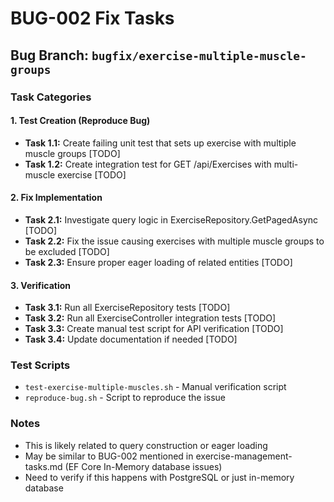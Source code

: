 # BUG-002 Fix Tasks

## Bug Branch: `bugfix/exercise-multiple-muscle-groups`

### Task Categories

#### 1. Test Creation (Reproduce Bug)
- **Task 1.1:** Create failing unit test that sets up exercise with multiple muscle groups [TODO]
- **Task 1.2:** Create integration test for GET /api/Exercises with multi-muscle exercise [TODO]

#### 2. Fix Implementation
- **Task 2.1:** Investigate query logic in ExerciseRepository.GetPagedAsync [TODO]
- **Task 2.2:** Fix the issue causing exercises with multiple muscle groups to be excluded [TODO]
- **Task 2.3:** Ensure proper eager loading of related entities [TODO]

#### 3. Verification
- **Task 3.1:** Run all ExerciseRepository tests [TODO]
- **Task 3.2:** Run all ExerciseController integration tests [TODO]
- **Task 3.3:** Create manual test script for API verification [TODO]
- **Task 3.4:** Update documentation if needed [TODO]

### Test Scripts
- `test-exercise-multiple-muscles.sh` - Manual verification script
- `reproduce-bug.sh` - Script to reproduce the issue

### Notes
- This is likely related to query construction or eager loading
- May be similar to BUG-002 mentioned in exercise-management-tasks.md (EF Core In-Memory database issues)
- Need to verify if this happens with PostgreSQL or just in-memory database